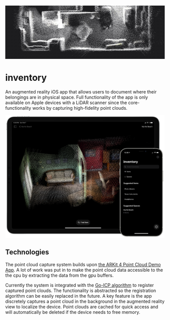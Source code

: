 ![Inventory](./images/banner.jpeg)
#  inventory

An augmented reality iOS app that allows users to document where their belongings are in physical space. Full functionality of the app is only available on Apple devices with a LiDAR scanner since the core-functionality works by capturing high-fidelity point clouds. 

![Inventory App](./images/inventory.png)

## Technologies
The point cloud capture system builds upon [the ARKit 4 Point Cloud Demo App](https://developer.apple.com/documentation/arkit/environmental_analysis/visualizing_a_point_cloud_using_scene_depth). A lot of work was put in to make the point cloud data accessible to the the cpu by extracting the data from the gpu buffers.

Currently the system is integrated with the [Go-ICP algorithm](https://github.com/kuwt/GOICP) to register captured point clouds. The functionality is abstracted so the registration algorithm can be easily replaced in the future. A key feature is the app discretely captures a point cloud in the background in the augmented reality view to localize the device. Point clouds are cached for quick access and will automatically be deleted if the device needs to free memory.

